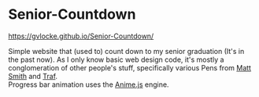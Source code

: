 # Senior-Countdown
https://gvlocke.github.io/Senior-Countdown/

Simple website that (used to) count down to my senior graduation (It's in the past now). As I only know basic web design code, it's mostly a conglomeration of other people's stuff, specifically various Pens from [Matt Smith](https://codepen.io/AllThingsSmitty/pens/public) and [Traf](https://codepen.io/traf).<br>
Progress bar animation uses the [Anime.js](https://animejs.com/) engine.